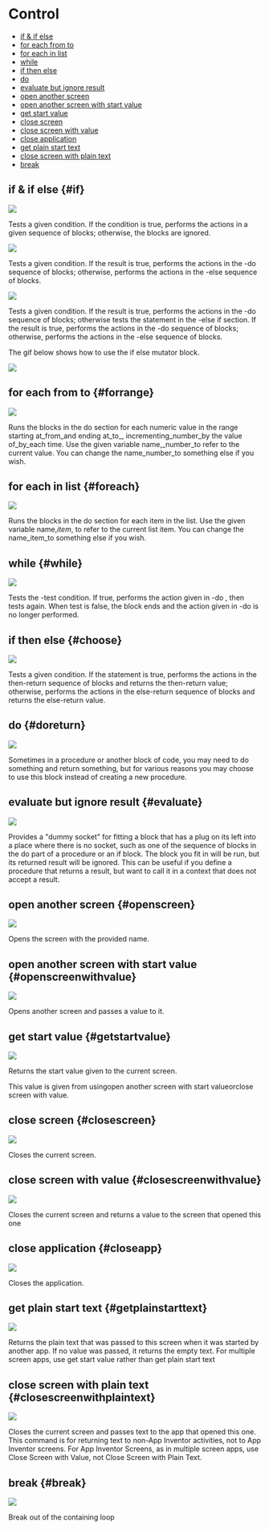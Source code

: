 # Control

* [if & if else](control.md#if)
* [for each from to](control.md#forrange)
* [for each in list](control.md#foreach)
* [while](control.md#while)
* [if then else](control.md#choose)
* [do](control.md#doreturn)
* [evaluate but ignore result](control.md#evaluate)
* [open another screen](control.md#openscreen)
* [open another screen with start value](control.md#openscreenwithvalue)
* [get start value](control.md#getstartvalue)
* [close screen](control.md#closescreen)
* [close screen with value](control.md#closescreenwithvalue)
* [close application](control.md#closeapp)
* [get plain start text](control.md#getplainstarttext)
* [close screen with plain text](control.md#closescreenwithplaintext)
* [break](control.md#break)

## if & if else {#if}

![](/assets/images/blocks/control/if.png)

Tests a given condition. If the condition is true, performs the actions in a given sequence of blocks; otherwise, the blocks are ignored.

![](/assets/images/blocks/control/ifelse.png)

Tests a given condition. If the result is true, performs the actions in the -do sequence of blocks; otherwise, performs the actions in the -else sequence of blocks.

![](/assets/images/blocks/control/ifelseif.png)

Tests a given condition. If the result is true, performs the actions in the -do sequence of blocks; otherwise tests the statement in the -else if section. If the result is true, performs the actions in the -do sequence of blocks; otherwise, performs the actions in the -else sequence of blocks.

The gif below shows how to use the if else mutator block.

![](/assets/images/blocks/control/if.gif)

## for each from to {#forrange}

![](/assets/images/blocks/control/forrange.png)

Runs the blocks in the do section for each numeric value in the range starting at_from\_and ending at\_to_, incrementing\_number\_by the value of\_by\_each time. Use the given variable name,\_number\_to refer to the current value. You can change the name\_number\_to something else if you wish.

## for each in list {#foreach}

![](/assets/images/blocks/control/foreach.png)

Runs the blocks in the do section for each item in the list. Use the given variable name,_item_, to refer to the current list item. You can change the name\_item\_to something else if you wish.

## while {#while}

![](/assets/images/blocks/control/while.png)

Tests the -test condition. If true, performs the action given in -do , then tests again. When test is false, the block ends and the action given in -do is no longer performed.

## if then else {#choose}

![](/assets/images/blocks/control/choose.png)

Tests a given condition. If the statement is true, performs the actions in the then-return sequence of blocks and returns the then-return value; otherwise, performs the actions in the else-return sequence of blocks and returns the else-return value.

## do {#doreturn}

![](/assets/images/blocks/control/doreturn.png)

Sometimes in a procedure or another block of code, you may need to do something and return something, but for various reasons you may choose to use this block instead of creating a new procedure.

## evaluate but ignore result {#evaluate}

![](/assets/images/blocks/control/evaluate.png)

Provides a "dummy socket" for fitting a block that has a plug on its left into a place where there is no socket, such as one of the sequence of blocks in the do part of a procedure or an if block. The block you fit in will be run, but its returned result will be ignored. This can be useful if you define a procedure that returns a result, but want to call it in a context that does not accept a result.

## open another screen {#openscreen}

![](/assets/images/blocks/control/openscreen.png)

Opens the screen with the provided name.

## open another screen with start value {#openscreenwithvalue}

![](/assets/images/blocks/control/openscreenwithvalue.png)

Opens another screen and passes a value to it.

## get start value {#getstartvalue}

![](/assets/images/blocks/control/getstartvalue.png)

Returns the start value given to the current screen.

This value is given from usingopen another screen with start valueorclose screen with value.

## close screen {#closescreen}

![](/assets/images/blocks/control/closescreen.png)

Closes the current screen.

## close screen with value {#closescreenwithvalue}

![](/assets/images/blocks/control/closescreenwithvalue.png)

Closes the current screen and returns a value to the screen that opened this one

## close application {#closeapp}

![](/assets/images/blocks/control/closeapp.png)

Closes the application.

## get plain start text {#getplainstarttext}

![](/assets/images/blocks/control/getplainstarttext.png)

Returns the plain text that was passed to this screen when it was started by another app. If no value was passed, it returns the empty text. For multiple screen apps, use get start value rather than get plain start text

## close screen with plain text {#closescreenwithplaintext}

![](/assets/images/blocks/control/closescreenwithplaintext.png)

Closes the current screen and passes text to the app that opened this one. This command is for returning text to non-App Inventor activities, not to App Inventor screens. For App Inventor Screens, as in multiple screen apps, use Close Screen with Value, not Close Screen with Plain Text.

## break {#break}
![](/assets/images/blocks/control/break.png)

Break out of the containing loop
